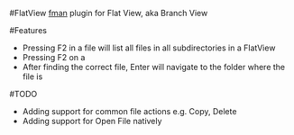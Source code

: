 #FlatView
[fman](https://fman.io) plugin for Flat View, aka Branch View

#Features
* Pressing F2 in a file will list all files in all subdirectories in a FlatView
* Pressing F2 on a 
* After finding the correct file, Enter will navigate to the folder where the file is


#TODO
* Adding support for common file actions e.g. Copy, Delete
* Adding support for Open File natively